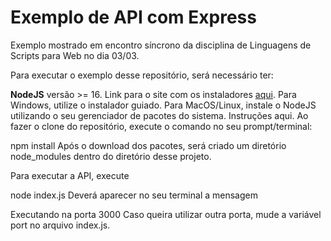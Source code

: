 <h1>Exemplo de API com Express</h1>
Exemplo mostrado em encontro síncrono da disciplina de Linguagens de Scripts para Web no dia 03/03.

Para executar o exemplo desse repositório, será necessário ter:

<strong>NodeJS</strong> versão >= 16. Link para o site com os instaladores <a href="https://nodejs.org/en">aqui</a>. Para Windows, utilize o instalador guiado. Para MacOS/Linux, instale o NodeJS utilizando o seu gerenciador de pacotes do sistema. Instruções aqui.
Ao fazer o clone do repositório, execute o comando no seu prompt/terminal:

npm install
Após o download dos pacotes, será criado um diretório node_modules dentro do diretório desse projeto.

Para executar a API, execute

node index.js
Deverá aparecer no seu terminal a mensagem

Executando na porta 3000
Caso queira utilizar outra porta, mude a variável port no arquivo index.js.
